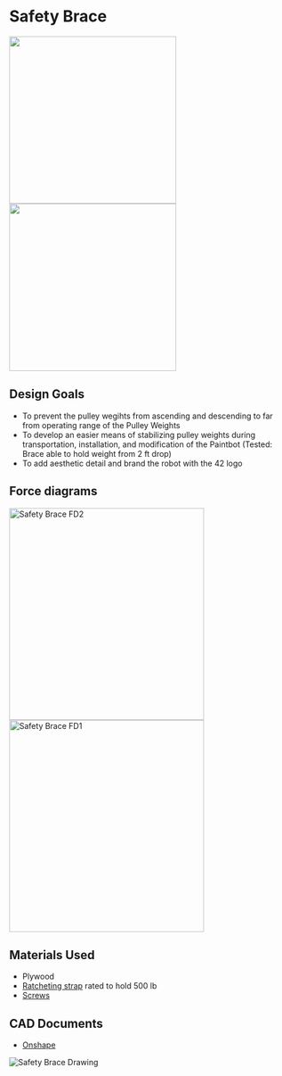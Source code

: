 # Safety Brace

<img src="https://imgur.com/Ayo8V5j.jpg" width="300">       <img src="https://i.imgur.com/eKnwGxM.jpg" width="300"> 

## Design Goals
* To prevent the pulley wegihts from ascending and descending to far from operating range of the Pulley Weights
* To develop an easier means of stabilizing pulley weights during transportation, installation, and modification of the Paintbot (Tested: Brace able to hold weight from 2 ft drop)
* To add aesthetic detail and brand the robot with the 42 logo

## Force diagrams

<img width="350" height="380" alt="Safety Brace FD2" src="https://user-images.githubusercontent.com/49771001/69446986-64312d80-0d0a-11ea-9f77-441463fafe43.png">     <img width="350" height="380" alt="Safety Brace FD1" src="https://user-images.githubusercontent.com/49771001/69446980-5f6c7980-0d0a-11ea-8d40-26e03156ee5d.png"> 

## Materials Used
* Plywood
* [Ratcheting strap](https://www.harborfreight.com/500-lb-capacity-1-in-x-14-ft-ratcheting-tie-down-61295.html) rated to hold 500 lb
* [Screws](https://www.homedepot.com/p/Pro-Twist-7-x-2-in-Phillips-Bugle-Head-Coarse-Thread-Drywall-Screws-CS2005/207018690)

## CAD Documents
* [Onshape](https://cad.onshape.com/documents/6523397c12b1fe32c912b347/w/76bad9a677bbf1a6424c2140/e/f8c4142a4f75009b7d56d12f)

![Safety Brace Drawing](https://user-images.githubusercontent.com/49771001/69446645-b58ced00-0d09-11ea-97ba-6f224efd6b31.jpg)
